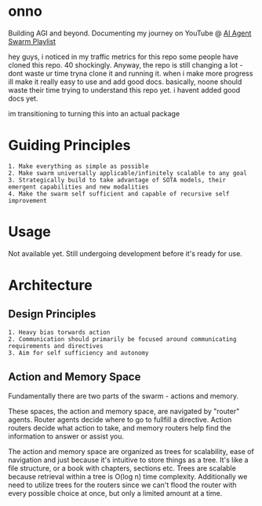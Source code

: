 # onno
Building AGI and beyond. Documenting my journey on YouTube @ [AI Agent Swarm Playlist](https://youtube.com/playlist?list=PLO8gVow6df_Rh7DEJ10_WAdnkGnIRCh-K&si=eYdyBu7NShKckilS)

hey guys, i noticed in my traffic metrics for this repo some people have cloned this repo. 40 shockingly. Anyway, the repo is still changing a lot - dont waste ur time tryna clone it and running it. when i make more progress ill make it really easy to use and add good docs. basically, noone should waste their time trying to understand this repo yet. i havent added good docs yet.

im transitioning to turning this into an actual package

# Guiding Principles
    1. Make everything as simple as possible
    2. Make swarm universally applicable/infinitely scalable to any goal
    3. Strategically build to take advantage of SOTA models, their emergent capabilities and new modalities 
    4. Make the swarm self sufficient and capable of recursive self improvement

# Usage
Not available yet. Still undergoing development before it's ready for use.

# Architecture
## Design Principles
    1. Heavy bias torwards action 
    2. Communication should primarily be focused around communicating requirements and directives
    3. Aim for self sufficiency and autonomy

## Action and Memory Space
Fundamentally there are two parts of the swarm - actions and memory. 

These spaces, the action and memory space, are navigated by "router" agents. Router agents decide where to go to fullfill a directive. Action routers decide what action to take, and memory routers help find the information to answer or assist you. 

The action and memory space are organized as trees for scalability, ease of navigation and just because it's intuitive to store things as a tree. It's like a file structure, or a book with chapters, sections etc. Trees are scalable because retrieval within a tree is O(log n) time complexity. Additionally we need to utilize trees for the routers since we can't flood the router with every possible choice at once, but only a limited amount at a time.  

## 
